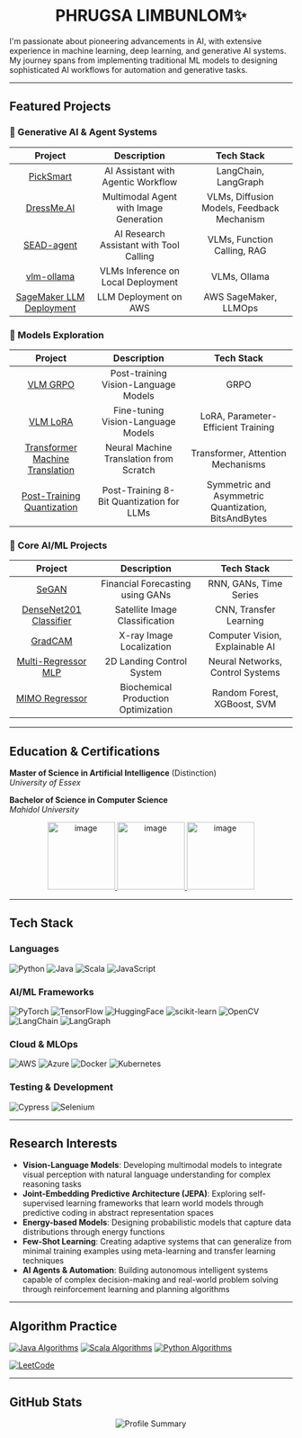 <h1 align="center">PHRUGSA LIMBUNLOM✨</h1>

I'm passionate about pioneering advancements in AI, with extensive experience in machine learning, deep learning, and generative AI systems. My journey spans from implementing traditional ML models to designing sophisticated AI workflows for automation and generative tasks.

---

## Featured Projects

### 🤖 Generative AI & Agent Systems
| Project | Description | Tech Stack |
|:---------:|:-------------:|:------------:|
| [PickSmart](https://github.com/phrugsa-limbunlom/PickSmart) | AI Assistant with Agentic Workflow | LangChain, LangGraph |
| [DressMe.AI](https://github.com/phrugsa-limbunlom/DressMe.AI) | Multimodal Agent with Image Generation | VLMs, Diffusion Models, Feedback Mechanism|
| [SEAD-agent](https://github.com/phrugsa-limbunlom/SEAD-agent) | AI Research Assistant with Tool Calling | VLMs, Function Calling, RAG |
| [vlm-ollama](https://github.com/phrugsa-limbunlom/vlm-ollama)|VLMs Inference on Local Deployment| VLMs, Ollama|
| [SageMaker LLM Deployment](https://github.com/phrugsa-limbunlom/sagemaker-llm-deployment) | LLM Deployment on AWS | AWS SageMaker, LLMOps |

### 🔬 Models Exploration
| Project | Description | Tech Stack |
|:---------:|:-------------:|:------------:|
| [VLM GRPO](https://github.com/phrugsa-limbunlom/vlm-grpo) | Post-training Vision-Language Models | GRPO |
| [VLM LoRA](https://github.com/phrugsa-limbunlom/vlm-lora) | Fine-tuning Vision-Language Models | LoRA, Parameter-Efficient Training |
| [Transformer Machine Translation](https://github.com/phrugsa-limbunlom/transformer-machine-translation) | Neural Machine Translation from Scratch | Transformer, Attention Mechanisms |
| [Post-Training Quantization](https://github.com/phrugsa-limbunlom/llm-ptq) | Post-Training 8-Bit Quantization for LLMs| Symmetric and Asymmetric Quantization, BitsAndBytes|

### 🧠 Core AI/ML Projects  
| Project | Description | Tech Stack |
|:---------:|:-------------:|:------------:|
| [SeGAN](https://github.com/phrugsa-limbunlom/SeGAN) | Financial Forecasting using GANs | RNN, GANs, Time Series |
| [DenseNet201 Classifier](https://github.com/phrugsa-limbunlom/densenet201-classifier) | Satellite Image Classification | CNN, Transfer Learning |
| [GradCAM](https://github.com/phrugsa-limbunlom/GradCAM/tree/master) | X-ray Image Localization | Computer Vision, Explainable AI |
| [Multi-Regressor MLP](https://github.com/phrugsa-limbunlom/multi-regressor-mlp) | 2D Landing Control System | Neural Networks, Control Systems |
| [MIMO Regressor](https://github.com/phrugsa-limbunlom/mimo-regressor) | Biochemical Production Optimization | Random Forest, XGBoost, SVM |

---

## Education & Certifications

**Master of Science in Artificial Intelligence** (Distinction)  
*University of Essex*

**Bachelor of Science in Computer Science**  
*Mahidol University*

<div align="center">
  <a href="https://www.credly.com/badges/3c9d4fda-e1e2-4bf1-b0a5-1fcf91ca3d71">
    <img width="120" height="120" alt="image" src="https://github.com/user-attachments/assets/072b5ef3-3b91-454a-8fbd-9c3478316a9d" />
  </a>
  <a href="https://www.credly.com/badges/aec100a4-3112-4f1b-9616-0eac251071d6">
    <img width="120" height="120" alt="image" src="https://github.com/user-attachments/assets/23074a39-c744-428b-8eee-e007849e9114" />
  </a>
  <a href="https://learn.microsoft.com/en-us/users/phrugsalimbunlom-0283/credentials/4e89a1228e27e99d">
    <img width="120" height="120" alt="image" src="https://github.com/user-attachments/assets/145e2ed2-eafe-4cc3-9d54-d0a492e70619" />
  </a>
</div>

---

## Tech Stack

### Languages
![Python](https://img.shields.io/badge/-Python-3776AB?style=flat-square&logo=python&logoColor=white)
![Java](https://img.shields.io/badge/-Java-007396?style=flat-square&logo=java&logoColor=white)
![Scala](https://img.shields.io/badge/-Scala-DC322F?style=flat-square&logo=scala&logoColor=white)
![JavaScript](https://img.shields.io/badge/-JavaScript-F7DF1E?style=flat-square&logo=javascript&logoColor=black)

### AI/ML Frameworks
![PyTorch](https://img.shields.io/badge/-PyTorch-EE4C2C?style=flat-square&logo=pytorch&logoColor=white) ![TensorFlow](https://img.shields.io/badge/-TensorFlow-FF6F00?style=flat-square&logo=tensorflow&logoColor=white) ![HuggingFace](https://img.shields.io/badge/-HuggingFace-FFD21E?style=flat-square&logo=huggingface&logoColor=black) ![scikit-learn](https://img.shields.io/badge/-scikit--learn-F7931E?style=flat-square&logo=scikit-learn&logoColor=white) ![OpenCV](https://img.shields.io/badge/-OpenCV-5C3EE8?style=flat-square&logo=opencv&logoColor=white) ![LangChain](https://img.shields.io/badge/-LangChain-1C3C3C?style=flat-square&logo=langchain&logoColor=white) ![LangGraph](https://img.shields.io/badge/-LangGraph-FF6B6B?style=flat-square&logo=langchain&logoColor=white)

### Cloud & MLOps
![AWS](https://img.shields.io/badge/-AWS-232F3E?style=flat-square&logo=amazon-aws&logoColor=white)
![Azure](https://img.shields.io/badge/-Azure-232F3E?style=flat-square&logo=microsoft&logoColor=white)
![Docker](https://img.shields.io/badge/-Docker-2496ED?style=flat-square&logo=docker&logoColor=white)
![Kubernetes](https://img.shields.io/badge/-Kubernetes-326CE5?style=flat-square&logo=kubernetes&logoColor=white)

### Testing & Development
![Cypress](https://img.shields.io/badge/-Cypress-17202C?style=flat-square&logo=cypress&logoColor=white)
![Selenium](https://img.shields.io/badge/-Selenium-43B02A?style=flat-square&logo=selenium&logoColor=white)

---

## Research Interests
- **Vision-Language Models**: Developing multimodal models to integrate visual perception with natural language understanding for complex reasoning tasks
- **Joint-Embedding Predictive Architecture (JEPA)**: Exploring self-supervised learning frameworks that learn world models through predictive coding in abstract representation spaces
- **Energy-based Models**: Designing probabilistic models that capture data distributions through energy functions
- **Few-Shot Learning**: Creating adaptive systems that can generalize from minimal training examples using meta-learning and transfer learning techniques
- **AI Agents & Automation**: Building autonomous intelligent systems capable of complex decision-making and real-world problem solving through reinforcement learning and planning algorithms

---

## Algorithm Practice

[![Java Algorithms](https://img.shields.io/badge/Java-AlgoJ-orange?style=flat-square)](https://github.com/phrugsa-limbunlom/algoj)
[![Scala Algorithms](https://img.shields.io/badge/Scala-Algos-red?style=flat-square)](https://github.com/phrugsa-limbunlom/algos)
[![Python Algorithms](https://img.shields.io/badge/Python-AlgoPy-blue?style=flat-square)](https://github.com/phrugsa-limbunlom/algopy)

[![LeetCode](https://img.shields.io/badge/dynamic/json?style=flat-square&labelColor=black&color=%23ffa116&label=LeetCode&query=solvedOverTotal&url=https%3A%2F%2Fleetcode-badge.vercel.app%2Fapi%2Fusers%2Fphrugsa-lim&logo=leetcode&logoColor=yellow)](https://leetcode.com/phrugsa-lim/)

---

## GitHub Stats
<div align="center">
  <img src="https://github-profile-summary-cards.vercel.app/api/cards/profile-details?username=phrugsa-limbunlom&theme=solarized_dark" alt="Profile Summary" />
</div>
